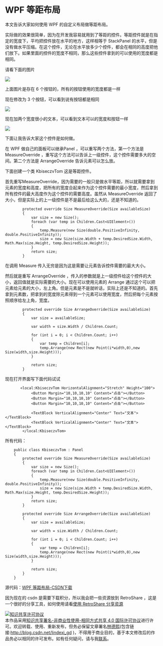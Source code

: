 # WPF 等距布局

本文告诉大家如何使用 WPF 的自定义布局做等距布局。

<!--more-->
<!-- CreateTime:2019/10/31 9:00:02 -->

<!-- 标签：wpf，布局 -->

实际做的效果很简单，因为在开发我容易就用到了等距的控件。等距控件就是在指定的宽度下，平均把控件放在水平的地方，这样相等于 StackPanel 的水平，但是没有做水平压缩。在这个控件，无论在水平放多少个控件，都会在相同的高度把他们放下。如果里面的控件的宽度不相同，那么这些控件拿到的可以使用的宽度都是相同。

请看下面的图片

![](http://image.acmx.xyz/cc09f7ce-2059-5d67-bc56-036f04c13efa%2F2018218111032.jpg)

上面图片是存在 6 个按钮的，所有的按钮使用的宽度都是一样

现在修改为 3 个按钮，可以看到说有按钮都是相同

![](http://image.acmx.xyz/cc09f7ce-2059-5d67-bc56-036f04c13efa%2F2018218111254.jpg)

现在加两个宽度很小的文本，可以看到文本可以的宽度和按钮一样

![](http://image.acmx.xyz/cc09f7ce-2059-5d67-bc56-036f04c13efa%2F2018218111430.jpg)

下面让我告诉大家这个控件是如何做。

在 WPF 做自己的面板可以继承Panel ，可以重写两个方法，第一个方法是 MeasureOverride ，重写这个方法可以告诉上一级控件，这个控件需要多大的空间。第二个方法是 ArrangeOverride 告诉元素可以怎么放。

下面创建一个类 KbiseczvTom 这是等距控件。

首先重写MeasureOverride，因为需要的一般只是做水平等距，所以就需要拿到元素的宽度和高度，把所有的宽度合起来作为这个控件需要的最小宽度，然后拿到所有控件的最大高度作为这个控件的需要高度。虽然从 MeasureOverride 返回了大小，但是实际上的上一级控件是不是最后给这么大的，还是不知道的。

```
        protected override Size MeasureOverride(Size availableSize)
        {
            var size = new Size();
            foreach (var temp in Children.Cast<UIElement>())
            {
                temp.Measure(new Size(double.PositiveInfinity, double.PositiveInfinity));
                size = new Size(size.Width + temp.DesiredSize.Width, Math.Max(size.Height, temp.DesiredSize.Height));
            }
            return size;
        }

```    

在调用 Measure 传入无穷是因为这是需要让元素告诉控件需要的最大大小。

然后就是重写 ArrangeOverride ，传入的参数就是上一级控件给这个控件的大小，返回值就是实际需要的大小。现在可以使用元素的 Arrange 通过这个可以把元素给元素的大小，左上角。但是元素是不是就听话，实际上还是不知道的。首先拿到元素数，把拿到的宽度除元素得到一个元素可以使用宽度，然后把每个元素按照顺序给左上角，宽度。


```
        protected override Size ArrangeOverride(Size availableSize)
        {
            var size = availableSize;

            var width = size.Width / Children.Count;

            for (int i = 0; i < Children.Count; i++)
            {
                var temp = Children[i];
                temp.Arrange(new Rect(new Point(i*width,0),new Size(width,size.Height)));
            }

            return size;
        }

```    

现在打开界面写下面代码试试

```
       <local:KbiseczvTom HorizontalAlignment="Stretch" Height="100">
            <Button Margin="10,10,10,10" Content="点击"></Button>
            <Button Margin="10,10,10,10" Content="点击"></Button>
            <Button Margin="10,10,10,10" Content="点击"></Button>

            <TextBlock VerticalAlignment="Center" Text="文本"></TextBlock>
            <TextBlock VerticalAlignment="Center" Text="文本"></TextBlock>
        </local:KbiseczvTom>
```    

所有代码：
 

```
    public class KbiseczvTom : Panel
    {
        protected override Size MeasureOverride(Size availableSize)
        {
            var size = new Size();
            foreach (var temp in Children.Cast<UIElement>())
            {
                temp.Measure(new Size(double.PositiveInfinity, double.PositiveInfinity));
                size = new Size(size.Width + temp.DesiredSize.Width, Math.Max(size.Height, temp.DesiredSize.Height));
            }
            return size;
        }

        protected override Size ArrangeOverride(Size availableSize)
        {
            var size = availableSize;

            var width = size.Width / Children.Count;

            for (int i = 0; i < Children.Count; i++)
            {
                var temp = Children[i];
                temp.Arrange(new Rect(new Point(i*width,0),new Size(width,size.Height)));
            }

            return size;
        }
    }

```    

源代码：[WPF 等距布局-CSDN下载](http://download.csdn.net/download/lindexi_gd/10254406 )

因为现在的 csdn 是需要下载积分，所以我会把一些资源放到 RetroShare ，这是一个很好的分享工具，如何使用请看[使用 RetroShare 分享资源 ](https://lindexi.oschina.io/lindexi/post/%E4%BD%BF%E7%94%A8-RetroShare-%E5%88%86%E4%BA%AB%E8%B5%84%E6%BA%90.html )

<a rel="license" href="http://creativecommons.org/licenses/by-nc-sa/4.0/"><img alt="知识共享许可协议" style="border-width:0" src="https://licensebuttons.net/l/by-nc-sa/4.0/88x31.png" /></a><br />本作品采用<a rel="license" href="http://creativecommons.org/licenses/by-nc-sa/4.0/">知识共享署名-非商业性使用-相同方式共享 4.0 国际许可协议</a>进行许可。欢迎转载、使用、重新发布，但务必保留文章署名[林德熙](http://blog.csdn.net/lindexi_gd)(包含链接:http://blog.csdn.net/lindexi_gd )，不得用于商业目的，基于本文修改后的作品务必以相同的许可发布。如有任何疑问，请与我[联系](mailto:lindexi_gd@163.com)。  
